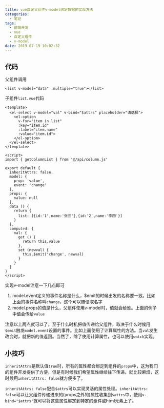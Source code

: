 ```yaml
---
title: vue自定义组件v-model绑定数据的实现方法
categories:
  - 笔记
tags:
  - 前端开发
  - vue
  - 自定义组件
  - v-model
date: 2019-07-19 10:02:32
---
```

## 代码
父组件调用
```
<list v-model="data" :multiple="true"></list>
```

子组件`list.vue`代码
```
<template>
  <el-select v-model="val" v-bind="$attrs" placeholder="请选择">
    <el-option
      v-for="item in list"
      :key="item.id"
      :label="item.name"
      :value="item.id">
    </el-option>
  </el-select>
</template>

<script>
import { getColumnList } from '@/api/column.js'

export default {
  inheritAttrs: false,
  model: {
    prop: 'value',
    event: 'change'
  },
  props: {
    value: null
  },
  data () {
    return {
      list: [{id:'1',name:'张三'},{id:'2',name:'李四'}]
    }
  },
  computed: {
    val: {
      get () {
        return this.value
      },
      set (newval) {
        this.$emit('change', newval)
      }
    }
  }
}
</script>
```

<!-- more -->

实现v-model注意一下几点即可
1. model.event定义的事件名称是什么，$emit的时候出发的名称要一致。比如上面的事件名称叫`change`，这个可以随便取名字
2. model.props的值是什么，父组件使用v-model时，值就会给谁。上面的例子中值会传给`value`

注意以上两点就可以了，至于什么时机把值传递给父组件，取决于什么时候用`$emit`触发`model.event`设置的事件。比如上面使用了计算属性的方法。当`val`发生改变时，就把新的值返回。当然了，除了使用计算属性，也可以使用`watch`实现。

## 小技巧

`inheritAttrs`是默认值`true`时，所有的属性都会绑定到组件的`props`中，这为我们的组件开发提供了方便，但是有时候我们希望属性继续往下传递，就比较麻烦，这时候用`inheritAttrs: false`就方便多了。

`inheritAttrs: false`配合`$attrs`可以实现灵活的属性处理。`inheritAttrs: false`可以让父组件传递进来的(props之外的)属性收集到`$attrs`中，使用` v-bind="$attrs" `就可以将这些属性绑定到特定的组件或html元素上了。
